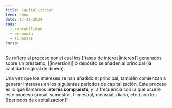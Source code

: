```yaml
---
title: Capitalizacion
feed: show
date: 17-11-2024
tags:
  - contabilidad
  - economia
  - finanzas
curso:
---
```

Se refiere al proceso por el cual los [[tasas de interes|interes]] generados sobre un préstamo, [[inversion]] o depósito se añaden al principal (la cantidad original de dinero). 

Una vez que los intereses se han añadido al principal, también comienzan a generar intereses en los siguientes periodos de capitalización. Este proceso es lo que llamamos **interés compuesto**, y la frecuencia con la que ocurre este proceso (anual, semestral, trimestral, mensual, diario, etc.) son los [[periodos de capitalizacion]]

